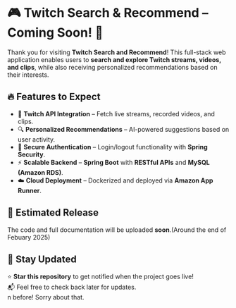 # 🎮 Twitch Search & Recommend – Coming Soon! 🚀

Thank you for visiting **Twitch Search and Recommend**! This full-stack web application enables users to **search and explore Twitch streams, videos, and clips**, while also receiving personalized recommendations based on their interests.

## 🔥 Features to Expect
- 🎥 **Twitch API Integration** – Fetch live streams, recorded videos, and clips.
- 🔍 **Personalized Recommendations** – AI-powered suggestions based on user activity.
- 🔑 **Secure Authentication** – Login/logout functionality with **Spring Security**.
- ⚡ **Scalable Backend** – **Spring Boot** with **RESTful APIs** and **MySQL (Amazon RDS)**.
- ☁️ **Cloud Deployment** – Dockerized and deployed via **Amazon App Runner**.

## 📅 Estimated Release
The code and full documentation will be uploaded **soon**.(Around the end of Febuary 2025)

## 📢 Stay Updated
⭐ **Star this repository** to get notified when the project goes live!  
📬 Feel free to check back later for updates.  
n before! Sorry about that.
